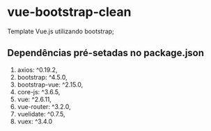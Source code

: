 # vue-bootstrap-clean
Template Vue.js utilizando bootstrap;

## Dependências pré-setadas no package.json

1. axios: ^0.19.2,
2. bootstrap: ^4.5.0,
3. bootstrap-vue: ^2.15.0,
4. core-js: ^3.6.5,
6. vue: ^2.6.11,
7. vue-router: ^3.2.0,
8. vuelidate: ^0.7.5,
9. vuex: ^3.4.0